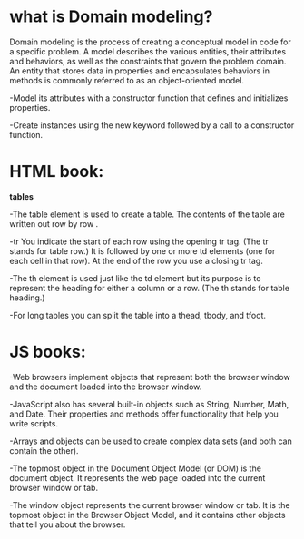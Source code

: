 # what is Domain modeling?

Domain modeling is the process of creating a conceptual model in code for a specific problem. A model describes the various entities, their attributes and behaviors, as well as the constraints that govern the problem domain. An entity that stores data in properties and encapsulates behaviors in methods is commonly referred to as an object-oriented model.

-Model its attributes with a constructor function that defines and initializes properties.

-Create instances using the new keyword followed by a call to a constructor function.

# HTML book:

**tables**

-The table element is used
to create a table. The contents
of the table are written out row
by row .

-tr
You indicate the start of each
row using the opening tr tag.
(The tr stands for table row.)
It is followed by one or more
td elements (one for each cell
in that row).
At the end of the row you use a
closing  tr tag.

-The th element is used just
like the td element but its
purpose is to represent the
heading for either a column or
a row. (The th stands for table
heading.)


-For long tables you can split the table into a thead,
tbody, and tfoot.

# JS books:


-Web browsers implement objects that represent both
the browser window and the document loaded into the
browser window. 


-JavaScript also has several built-in objects such as
String, Number, Math, and Date. Their properties and
methods offer functionality that help you write scripts.

-Arrays and objects can be used to create complex data
sets (and both can contain the other). 



-The topmost object in the Document Object Model (or DOM) is the
document object. It represents the web page loaded into the current
browser window or tab.

-The window object represents the current
browser window or tab. It is the topmost object
in the Browser Object Model, and it contains
other objects that tell you about the browser. 
